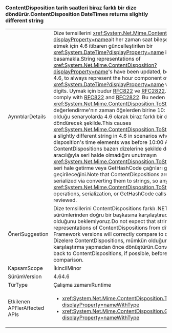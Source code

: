### <a name="contentdisposition-datetimes-returns-slightly-different-string"></a><span data-ttu-id="05998-101">ContentDisposition tarih saatleri biraz farklı bir dize döndürür.</span><span class="sxs-lookup"><span data-stu-id="05998-101">ContentDisposition DateTimes returns slightly different string</span></span>

|   |   |
|---|---|
|<span data-ttu-id="05998-102">Ayrıntılar</span><span class="sxs-lookup"><span data-stu-id="05998-102">Details</span></span>|<span data-ttu-id="05998-103">Dize temsillerini <xref:System.Net.Mime.ContentDisposition?displayProperty=name>ait her zaman saat bileşenini temsil etmek için 4.6 itibaren güncelleştirilen bir <xref:System.DateTime?displayProperty=name> iki basamakla.</span><span class="sxs-lookup"><span data-stu-id="05998-103">String representations of <xref:System.Net.Mime.ContentDisposition?displayProperty=name>'s have been updated, beginning in 4.6, to always represent the hour component of a <xref:System.DateTime?displayProperty=name> with two digits.</span></span> <span data-ttu-id="05998-104">Uymak için budur [RFC822](http://www.ietf.org/rfc/rfc0822.txt) ve [RFC2822](http://www.ietf.org/rfc/rfc2822.txt).</span><span class="sxs-lookup"><span data-stu-id="05998-104">This is to comply with [RFC822](http://www.ietf.org/rfc/rfc0822.txt) and [RFC2822](http://www.ietf.org/rfc/rfc2822.txt).</span></span> <span data-ttu-id="05998-105">Bu neden <xref:System.Net.Mime.ContentDisposition.ToString> değerlendirme'nın zaman öğelerden birine 10: 00'da önce olduğu senaryolarda 4.6 olarak biraz farklı bir dize döndürecek şekilde.</span><span class="sxs-lookup"><span data-stu-id="05998-105">This causes <xref:System.Net.Mime.ContentDisposition.ToString> to return a slightly different string in 4.6 in scenarios where one of the disposition's time elements was before 10:00 AM.</span></span> <span data-ttu-id="05998-106">ContentDispositions bazen dizelerine şekilde dönüştürme aracılığıyla seri halde olmadığını unutmayın <xref:System.Net.Mime.ContentDisposition.ToString> işlemleri, seri hale getirme veya GetHashCode çağrıları gözden geçirileceğini.</span><span class="sxs-lookup"><span data-stu-id="05998-106">Note that ContentDispositions are sometimes serialized via converting them to strings, so any <xref:System.Net.Mime.ContentDisposition.ToString> operations, serialization, or GetHashCode calls should be reviewed.</span></span>|
|<span data-ttu-id="05998-107">Öneri</span><span class="sxs-lookup"><span data-stu-id="05998-107">Suggestion</span></span>|<span data-ttu-id="05998-108">Dize temsillerini ContentDispositions farklı .NET Framework sürümlerinden doğru bir başkasına karşılaştıracağız olduğunu beklemiyoruz.</span><span class="sxs-lookup"><span data-stu-id="05998-108">Do not expect that string representations of ContentDispositions from different .NET Framework versions will correctly compare to one another.</span></span> <span data-ttu-id="05998-109">Dizelere ContentDispositions, mümkün olduğunda, bir karşılaştırma yapmadan önce dönüştürün.</span><span class="sxs-lookup"><span data-stu-id="05998-109">Convert the strings back to ContentDispositions, if possible, before conducting a comparison.</span></span>|
|<span data-ttu-id="05998-110">Kapsam</span><span class="sxs-lookup"><span data-stu-id="05998-110">Scope</span></span>|<span data-ttu-id="05998-111">İkincil</span><span class="sxs-lookup"><span data-stu-id="05998-111">Minor</span></span>|
|<span data-ttu-id="05998-112">Sürüm</span><span class="sxs-lookup"><span data-stu-id="05998-112">Version</span></span>|<span data-ttu-id="05998-113">4.6</span><span class="sxs-lookup"><span data-stu-id="05998-113">4.6</span></span>|
|<span data-ttu-id="05998-114">Tür</span><span class="sxs-lookup"><span data-stu-id="05998-114">Type</span></span>|<span data-ttu-id="05998-115">Çalışma zamanı</span><span class="sxs-lookup"><span data-stu-id="05998-115">Runtime</span></span>|
|<span data-ttu-id="05998-116">Etkilenen API’ler</span><span class="sxs-lookup"><span data-stu-id="05998-116">Affected APIs</span></span>|<ul><li><xref:System.Net.Mime.ContentDisposition.ToString?displayProperty=nameWithType></li><li><xref:System.Net.Mime.ContentDisposition.GetHashCode?displayProperty=nameWithType></li></ul>|

